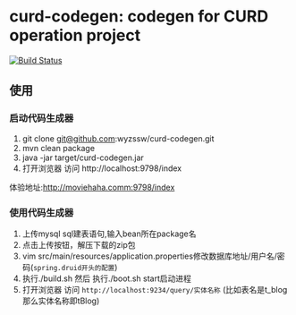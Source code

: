 # curd-codegen: codegen for CURD operation project


[![Build Status](https://travis-ci.org/wyzssw/curd-codegen.svg?branch=master)](https://travis-ci.org/wyzssw/curd-codegen)

## 使用


### 启动代码生成器
1. git clone git@github.com:wyzssw/curd-codegen.git
2. mvn clean package
3. java -jar target/curd-codegen.jar
4. 打开浏览器 访问 http://localhost:9798/index

体验地址:http://moviehaha.comm:9798/index

### 使用代码生成器
1. 上传mysql sql建表语句,输入bean所在package名
2. 点击上传按钮，解压下载的zip包
3. vim src/main/resources/application.properties修改数据库地址/用户名/密码(`spring.druid开头的配置`)
4. 执行./build.sh 然后 执行./boot.sh start启动进程
4. 打开浏览器 访问 `http://localhost:9234/query/实体名称` (比如表名是t_blog那么实体名称即tBlog)
